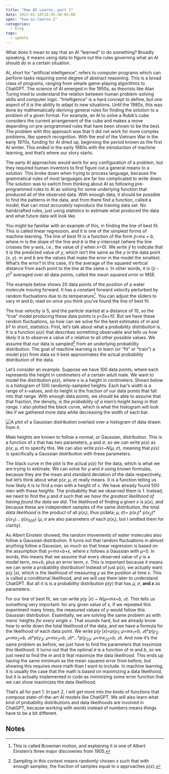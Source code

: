 ```yaml
---
title: "How AI Learns, part 1"
date: 2023-01-18T18:45:30-05:00
spec: "how-ai-learns-1"
categories:
  - blog
tags:
  - update
---
```


What does it mean to say that an AI “learned” to do something? Broadly speaking, it means using data to figure out the rules governing what an AI should do in a certain situation.

AI, short for “artificial intelligence”, refers to computer programs which can perform tasks requiring some degree of abstract reasoning. This is a broad class of programs, ranging from simple game-playing algorithms to ChatGPT. The science of AI emerged in the 1950s, as theorists like Alan Turing tried to understand the relation between human problem-solving skills and computer logic. “Intelligence” is a hard concept to define, but one aspect of it is the ability to adapt to new situations. Until the 1980s, this was done by mathematically deriving general rules for finding the solution to a problem of a given format. For example, an AI to solve a Rubik’s cube considers the current arrangement of the cube and makes a move depending on pre-programmed rules that have been shown to be the best. The problem with this approach was that it did not work for more complex problems, like speech recognition. With the end of the Vietnam War in the early 1970s, funding for AI dried up, beginning the period known as the first AI winter. This ended in the early 1980s with the introduction of machine learning, and that’s where our story starts.

The early AI approaches would work for any configuration of a problem, but they required human inventors to first figure out a general means to a solution. This broke down when trying to process language, because the grammatical rules of most languages are far too complicated to write down. The solution was to switch from thinking about AI as following pre-programmed rules to AI as solving for some underlying function that produced all of the observed data. With enough data, it should be possible to find the patterns in the data, and from there find a function, called a model, that can _most accurately reproduce_ the training data set. No handcrafted rules, just using statistics to estimate what produced the data and what future data will look like.

You might be familiar with an example of this, in finding the line of best fit. This is called linear regression, and it is one of the simplest forms of machine learning. The line of best fit is a function of the form _ŷ=mx + b_, where _m_ is the slope of the line and _b_ is the y-intercept (where the line crosses the y-axis, i.e., the value of  _ŷ_ when _x_=0). We write _ŷ_ to indicate that it is the predicted value of _y_, which isn’t the same as the _y_ in the data point (_x, y_). _m_ and _b_ are the values that make the error in the model the smallest. What’s the error? In this case, it’s the average of the squared vertical distance from each point to the line at the same _x_. In other words, it is (_ŷ – y_)<sup>2</sup> averaged over all data points, called the _mean squared error_ or MSE.

The example below shows 20 data points of the position of a water molecule moving forward. It has a constant forward velocity perturbed by random fluctuations due to its temperature[^1]. You can adjust the sliders to vary _m_ and _b_; read on once you think you’ve found the line of best fit.

  <div id="lbf"></div>
  
  <script>
    const spec = "/figures/how-ai-learns-1.vg.json";
  	vegaEmbed("#lbf", spec)
    	// result.view provides access to the Vega View API
      .then(result => console.log(result))
      .catch(console.warn);
  </script>

The true velocity is 5, and the particle started at a distance of 10, so the “true” model producing these data points is _y=5x+10_. But we have these random fluctuations, so how can we solve for the best estimates of _m_ and _b_? In short, statistics. First, let’s talk about what a _probability distribution_ is. It is a function p(_x_) that describes something observable and tells us _how likely_ it is to observe a value of _x_ relative to all other possible values. We assume that our data is sampled[^2] from an underlying probability distribution. The goal of machine learning is to _learn_ (or “fit” or “train”) a _model_ p(_x_) from data so it best approximates the actual probability distribution of the data.

Let’s consider an example. Suppose we have 100 data points, where each represents the height in centimeters of a certain adult male. We want to model the distribution p(_x_), where _x_ is a height in centimeters. Shown below is a histogram of 500 randomly-sampled heights. Each bar’s width is a range of x-values, and its height is the fraction of our data points that fall into that range. With enough data points, we should be able to assume that that fraction, the density, is _the probability of a man’s height being in that range._ I also plotted the black curve, which is what the histogram will look like if we gathered more data while decreasing the width of each bar.

<img src="{{ site.url }}{{ site.baseurl }}/figures/normal.png" alt="A plot of a Gaussian distribution overlaid over a histogram of data drawn from it.">

Male heights are known to follow a normal, or Gaussian, distribution. This is a function of _x_ that has two parameters, 𝜇 and 𝜎, so we can write p(_x_) as p(_x_; 𝜇, 𝜎) to specify this. We can also write _p(x)~N_(𝜇, 𝜎), meaning that _p(x)_ is specifically a Gaussian distribution with these parameters.

The black curve in the plot is the actual p(_x_) for the data, which is what we are trying to estimate. We can solve for 𝜇 and 𝜎 using known formulas, because they are the mean and standard deviation of the data respectively, but let’s think about what p(_x_; 𝜇, 𝜎) really means. It is a function telling us how likely it is to find a man with a height of _x_. We have already found 500 men with these heights. The probability that we observed them is 1. Instead, we need to find the 𝜇 and 𝜎 such that _we have the greatest likelihood of having found the data we did_. The likelihood of finding a given _x_ is p(_x_), and because these are independent samples of the same distribution, the total _data likelihood_ is the product of all p(_x<sub>i</sub>_), thus p(data; 𝜇, 𝜎)= p(_x<sub>1</sub>_)* p(_x<sub>2</sub>_)* p(_x<sub>3</sub>_)*...* p(_x<sub>500</sub>_) (𝜇, 𝜎 are also parameters of each p(_x<sub>i</sub>_), but I omitted them for clarity).

As Albert Einstein showed, the random movements of water molecules also follow a Gaussian distribution. It turns out that random fluctuations in almost anything follow a Gaussian, so much so that linear regression is based on the assumption that _y=mx+b+ε_, where _ε_ follows a Gaussian with 𝜇=0. In words, this means that we assume that every observed value of _y_ is a model term, _mx+b_, plus an error term, _ε_. This is important because it means we can write a probability distribution! Instead of just p(x), we actually want p(y &#124;x), which is the likelihood of measuring _y_ as the position at time _x_. This is called a conditional likelihood, and we will use them later to understand ChatGPT. But all it is is a probability distribution p(y) that has 𝜇, 𝜎, <strong>and _x_</strong> as parameters.

For our line of best fit, we can write _p_(_y_ &#124;_x_) ~ _N_(𝜇=_mx+b, 𝜎_). This tells us something very important: for any given value of _x,_ if we repeated this experiment many times, the measured values of _y_ would follow this Gaussian distribution. Essentially, we are solving the same problem as with mens’ heights _for every single x_. That sounds hard, but we already know how to write down the total likelihood of the data, and we have a formula for the likelihood of each data point. We write _p_(_y_ &#124;_x_)=_p_(_y<sub>1</sub>_; 𝜇=_mx<sub>1</sub>+b, 𝜎_)\*_p_(_y<sub>2</sub>; 𝜇=mx<sub>2</sub>+b, 𝜎_)\*_p_(_y<sub>3</sub>; 𝜇=mx<sub>3</sub>+b, 𝜎_)\*...\*_p_(_y<sub>20</sub>; 𝜇=mx<sub>20</sub>+b, 𝜎_). And now it’s the same problem as before; we just have to find the parameters that maximize this likelihood. It turns out that the optimal 𝜎 is a function of _m_ and _b_, so we just need to find the _m_ and _b_ that maximize the data likelihood. This ends up having the same minimum as the mean squared error from before, but showing this requires more math than I want to include. In machine learning, it is usually the case that the math is based on maximizing a data likelihood, but it is actually implemented in code as minimizing some error function that we can show maximizes the data likelihood.

That’s all for part 1. In part 2, I will get more into the kinds of functions that compose state-of-the-art AI models like ChatGPT. We will also learn what kind of probability distributions and data likelihoods are involved in ChatGPT, because working with words instead of numbers means things have to be a bit different.


<!-- Footnotes themselves at the bottom. -->
## Notes

[^1]:
     This is called Brownian motion, and explaining it is one of Albert Einstein’s three major discoveries from 1905.

[^2]:
     Sampling in this context means randomly chosen _x_ such that with enough samples, the fraction of samples equal to _x_ approaches p(_x_).